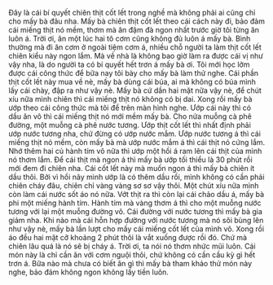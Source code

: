 Đây là cái bí quyết chiên thịt cốt lết trong nghề mà không phải ai cũng chỉ cho mấy bà đâu nha. Mấy bà chiên thịt cốt lết theo cái cách này đi, bảo đảm cái miếng thịt nó mềm, thơm mà ăn đậm đà ngon nhất trước giờ tôi từng ăn luôn á. Trời ơi, ăn một lúc hai tô cơm cũng không đủ luôn á mấy bà. Bình thường mà đi ăn cơm ở ngoài tiệm cơm á, nhiều chỗ người ta làm thịt cốt lết chiên kiểu này ngon lắm. Mà về nhà là không bao giờ làm ra được cái vị như vậy nha, là do người ta có bí quyết hết trơn á mấy bà ơi. Tôi mới học lởm được cái công thức để bữa nay tôi bày cho mấy bà làm thử nghe. Cái phần thịt cốt lết này mua về nè, mấy bà dùng cái búa, ai mà không có búa mình lấy cái chày, đập ra như vậy nè. Mấy bà cứ dần hai mặt nữa vậy nè, để chút xíu nữa mình chiên thì cái miếng thịt nó không có bị dai. Xong rồi mấy bà ướp theo cái công thức mà tôi để trên màn hình nghe. Ướp cái này thì có dầu ăn vô thì cái miếng thịt nó mới mềm mấy bà. Cho nửa muỗng cà phê đường, một muỗng cà phê nước tương. Ướp thịt cốt lết thì nhất định phải ướp nước tương nha, chứ đừng có ướp nước mắm. Ướp nước tương á thì cái miếng thịt nó mềm, còn mấy bà mà ướp nước mắm á thì cái thịt nó cứng lắm. Nhớ thêm hai củ hành tím vô nữa thì ướp một hồi á ram lên cái thịt của mình nó thơm lắm. Để cái thịt mà ngon á thì mấy bà ướp tối thiểu là 30 phút rồi mới đem đi chiên nha. Cái cốt lết này mà muốn ngon á thì mấy bà chiên ít dầu thôi. Bởi vì hồi nãy mình ướp là có thêm dầu rồi, mình không có cần phải chiên cháy đâu, chiên chỉ vàng vàng sơ sơ vậy thôi. Một chút xíu nữa mình còn làm cái nước sốt áo nó nữa. Vớt thịt ra thì còn lại cái chảo dầu á, mấy bà phi một miếng hành tím. Hành tím mà vàng thơm á thì cho một muỗng nước tương với lại một muỗng đường vô. Cái đường với nước tương thì mấy bà gia giảm nha. Khi nào mà cái hỗn hợp đường với nước tương mà nó sôi bùng lên như vậy nè, mấy bà lần lượt cho mấy cái miếng cốt lết của mình vô. Xong rồi áo đều hai mặt cỡ khoảng 2 phút thôi là vắt xuống được rồi đó. Chứ mà chiên lâu quá là nó sẽ bị cháy á. Trời ơi, ta nói nó thơm nhức mũi luôn. Cái món này là chỉ cần ăn với cơm nguội thôi, chứ không có cần cầu kỳ gì hết trơn á. Bữa nào mà chưa có biết ăn gì thì mấy bà tham khảo thử món này nghe, bảo đảm không ngon không lấy tiền luôn.